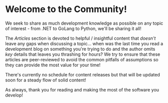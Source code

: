 # Welcome to the Community!
We seek to share as much development knowledge as possible on any topic of interest - from .NET to GoLang to Python, we'll be sharing it all!

The _Articles_ section is devoted to helpful / insightful content that _doesn't_ leave any gaps when discussing a topic... when was the last time you read a development blog on something you're trying to do and the author omits _key_ details that leaves you thrashing for hours? We try to ensure that these articles are peer-reviewed to avoid the common pitfalls of assumptions so they can provide the most value for your time!

There's currently no schedule for content releases but that will be updated soon for a steady flow of solid content!

As always, thank you for reading and making the most of the software you develop!
